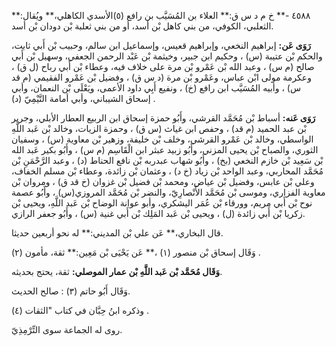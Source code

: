 ٤٥٨٨ -** خ م د س ق:** العلاء بن المُسَيَّب بن رافع (٥)الأسدي الكاهلي،** ويُقال:** الثعلبي، الكوفي، من بني كاهل بْن أسد، أو من بني ثعلبة بْن دودان بْن أسد.

**رَوَى عَن:** إبراهيم النخعي، وإبراهيم قعيس، وإسماعيل ابن سالم، وحبيب بْن أَبي ثابت، والحكم بْن عتيبة (س) ، وحكيم ابن جبير، وخيثمة بْن عَبْد الرحمن الجعفي، وسهيل بْن أَبي صالح (م س) ، وعبد الله بْن عَمْرو بْن مرة على خلاف فيه، وعطاء بْن أَبي رباح (ل ق) ، وعكرمة مولى ابْن عباس، وعَمْرو بْن مرة (د س ق) ، وفضيل بْن عَمْرو الفقيمي (م قد س) ، وأبيه المُسَيَّب ابن رافع (خ) ، ونفيع أَبِي داود الأعمى، ويَعْلَى بْن النعمان، وأبي إسحاق الشيباني، وأبي أمامة التَّيْمِيّ (د) .

**رَوَى عَنه:** أسباط بْن مُحَمَّد القرشي، وأَبُو حمزة إسحاق ابن الربيع العطار الأبلي، وجرير بْن عبد الحميد (م قد) ، وحفص ابن غياث (س ق) ، وحمزة الزيات، وخالد بْن عَبد اللَّهِ الواسطي، وخالد بْن عَمْرو القرشي، وخلف بْن خليفة، وزهير بْن معاوية (س) ، وسفيان الثوري، والصباح بْن يحيى المزني، وأَبُو زبيد عبثر ابن الْقَاسِم (م س) ، وأَبُو بكير عَبد الله بْن سَعِيد بْن خازم النخعي (بخ) ، وأَبُو شهاب عبدربه بْن نافع الحناط (د) ، وعبد الرَّحْمَنِ بْن مُحَمَّد المحاربي، وعبد الواحد بْن زياد (خ د) ، وعثمان بْن زائدة، وعطاء بْن مسلم الخفاف، وعلي بْن عابس، وفضيل بْن عياض، ومحمد بْن فضيل بْن غزوان (خ قد ق) ، ومروان بْن معاوية الفزاري، وموسى بْن مُحَمَّد الأَنْصارِيّ، والنضر بْن مُحَمَّد المروزي(س) ، وأَبُو عصمة نوح بْن أَبي مريم، وورقاء بْن عُمَر اليشكري، وأبو عوانة الوضاح بْن عَبد اللَّهِ، ويحيى بْن زكريا بْن أَبي زائدة (ل) ، ويحيى بْن عَبد المَلِك بْن أَبي غنية (س) ، وأَبُو جعفر الرازي.

قال البخاري،** عَن علي بْن المديني:** له نحو أربعين حديثا.

وَقَال إسحاق بْن منصور (١) ،** عَن يَحْيَى بْن مَعِين:** ثقة، مأمون (٢) .

**وَقَال مُحَمَّد بْن عَبد اللَّهِ بْن عمار الموصلي:** ثقة، يحتج بحديثه.

وَقَال أَبُو حاتم (٣) : صالح الحديث.

وذكره ابنُ حِبَّان في كتاب "الثقات (٤) .

روى له الجماعة سوى التِّرْمِذِيّ.